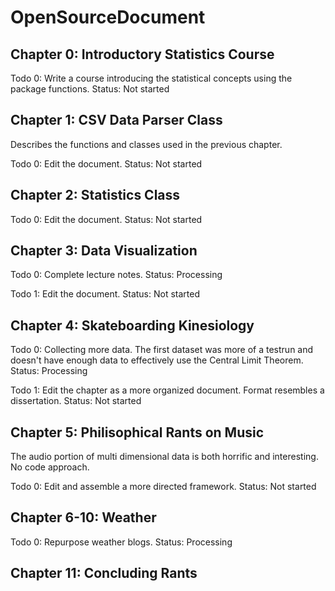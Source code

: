 # OpenSourceDocument

## Chapter 0: Introductory Statistics Course

Todo 0: Write a course introducing the statistical concepts using the package functions. Status: Not started

## Chapter 1: CSV Data Parser Class

Describes the functions and classes used in the previous chapter.

Todo 0: Edit the document. Status: Not started

## Chapter 2: Statistics Class

Todo 0: Edit the document. Status: Not started

## Chapter 3: Data Visualization

Todo 0: Complete lecture notes. Status: Processing

Todo 1: Edit the document. Status: Not started

## Chapter 4: Skateboarding Kinesiology

Todo 0: Collecting more data. The first dataset was more of a testrun and doesn't have enough data to effectively use the Central Limit Theorem. Status: Processing

Todo 1: Edit the chapter as a more organized document. Format resembles a dissertation. Status: Not started

## Chapter 5: Philisophical Rants on Music

The audio portion of multi dimensional data is both horrific and interesting. No code approach.

Todo 0: Edit and assemble a more directed framework. Status: Not started

## Chapter 6-10: Weather

Todo 0: Repurpose weather blogs. Status: Processing

## Chapter 11: Concluding Rants

